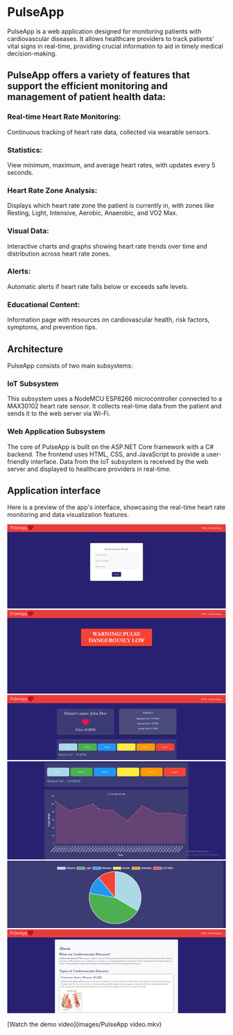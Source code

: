 # PulseApp
PulseApp is a web application designed for monitoring patients with cardiovascular diseases. It allows healthcare providers to track patients' vital signs in real-time, providing crucial information to aid in timely medical decision-making.


## PulseApp offers a variety of features that support the efficient monitoring and management of patient health data:

### Real-time Heart Rate Monitoring:
Continuous tracking of heart rate data, collected via wearable sensors.
### Statistics:
View minimum, maximum, and average heart rates, with updates every 5 seconds.
### Heart Rate Zone Analysis: 
Displays which heart rate zone the patient is currently in, with zones like Resting, Light, Intensive, Aerobic, Anaerobic, and VO2 Max.
### Visual Data: 
Interactive charts and graphs showing heart rate trends over time and distribution across heart rate zones.
### Alerts: 
Automatic alerts if heart rate falls below or exceeds safe levels.
### Educational Content: 
Information page with resources on cardiovascular health, risk factors, symptoms, and prevention tips.
## Architecture
PulseApp consists of two main subsystems:

### IoT Subsystem
This subsystem uses a NodeMCU ESP8266 microcontroller connected to a MAX30102 heart rate sensor. It collects real-time data from the patient and sends it to the web server via Wi-Fi.

### Web Application Subsystem
The core of PulseApp is built on the ASP.NET Core framework with a C# backend. The frontend uses HTML, CSS, and JavaScript to provide a user-friendly interface. Data from the IoT subsystem is received by the web server and displayed to healthcare providers in real-time.
## Application interface
Here is a preview of the app's interface, showcasing the real-time heart rate monitoring and data visualization features. 

![Logo](images/Picture1.png)
![Logo](images/Picture2.png)
![Logo](images/Picture3.png)
![Logo](images/Picture4.png)
![Logo](images/Picture5.png)
![Logo](images/Picture6.png)

[Watch the demo video](images/PulseApp video.mkv)


